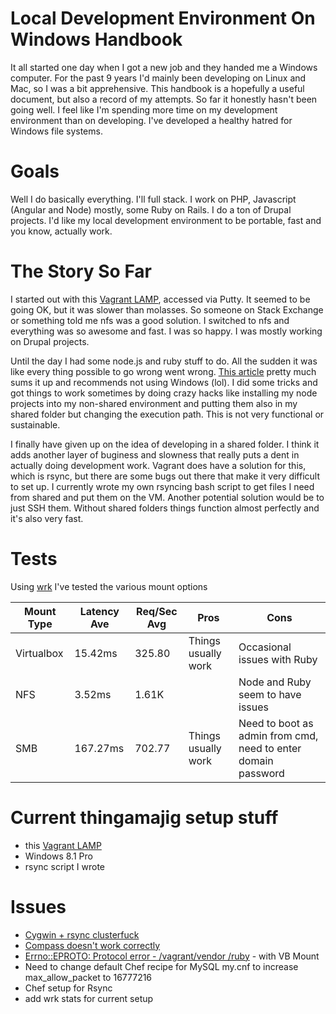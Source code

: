 # Local Development Environment On Windows Handbook
It all started one day when I got a new job and they handed me a Windows computer. For the past 9 years I'd mainly been developing on Linux and Mac, so I was a bit apprehensive. This handbook is a hopefully a useful document, but also a record of my attempts. So far it honestly hasn't been going well. I feel like I'm spending more time on my development environment than on developing. I've developed a healthy hatred for Windows file systems. 

# Goals
Well I do basically everything. I'll full stack. I work on PHP, Javascript (Angular and Node) mostly, some Ruby on Rails. I do a ton of Drupal projects. I'd like my local development environment to be portable, fast and you know, actually work.

# The Story So Far
I started out with this [Vagrant LAMP](https://github.com/r8/vagrant-lamp), accessed via Putty. It seemed to be going OK, but it was slower than molasses. So someone on Stack Exchange or something told me nfs was a good solution. I switched to nfs and everything was so awesome and fast. I was so happy. I was mostly working on Drupal projects.

Until the day I had some node.js and ruby stuff to do. All the sudden it was like every thing possible to go wrong went wrong. [This article](http://perrymitchell.net/article/npm-symlinks-through-vagrant-windows/) pretty much sums it up and recommends not using Windows (lol). I did some tricks and got things to work sometimes by doing crazy hacks like installing my node projects into my non-shared environment and putting them also in my shared folder but changing the execution path.  This is not very functional or sustainable. 

I finally have given up on the idea of developing in a shared folder. I think it adds another layer of buginess and slowness that really puts a dent in actually doing development work. Vagrant does have a solution for this, which is rsync, but there are some bugs out there that make it very difficult to set up. I currently wrote my own rsyncing bash script to get files I need from shared and put them on the VM. Another potential solution would be to just SSH them. Without shared folders things function almost perfectly and it's also very fast.

# Tests

Using [wrk](https://github.com/wg/wrk) I've tested the various mount options


| Mount Type | Latency Ave | Req/Sec Avg | Pros                | Cons                                                          |
|------------|-------------|-------------|---------------------|---------------------------------------------------------------|
| Virtualbox | 15.42ms     | 325.80      | Things usually work | Occasional issues with Ruby                                   |
| NFS        | 3.52ms      | 1.61K       |                     | Node and Ruby seem to have issues                             |
| SMB        | 167.27ms    | 702.77      | Things usually work | Need to boot as admin from cmd, need to enter domain password |



# Current thingamajig setup stuff

* this [Vagrant LAMP](https://github.com/r8/vagrant-lamp)
* Windows 8.1 Pro
* rsync script I wrote

# Issues
* [Cygwin + rsync clusterfuck](https://github.com/mitchellh/vagrant/issues/4073)
* [Compass doesn't work correctly](http://stackoverflow.com/questions/20531194/compass-watch-does-not-regenerate-css-inside-vagrant)
* [Errno::EPROTO: Protocol error - /vagrant/vendor /ruby](https://github.com/bundler/bundler/issues/3932) - with VB Mount
* Need to change default Chef recipe for MySQL my.cnf to increase max_allow_packet to 16777216
* Chef setup for Rsync 
* add wrk stats for current setup
